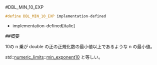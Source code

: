 #DBL_MIN_10_EXP

```cpp
#define DBL_MIN_10_EXP implementation-defined
```
* implementation-defined[italic]

##概要

10の n 乗が double の正の正規化数の最小値以上であるような n の最小値。

std::[numeric_limits](/reference/limits/numeric_limits.md)<double>::[min_exponent10](/reference/limits/numeric_limits/min_exponent10.md) と等しい。
